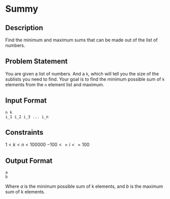 # Summy

## Description

Find the minimum and maximum sums that can be made out of the list of numbers.

## Problem Statement

You are given a list of numbers. And a `k`, which will tell you the size of the sublists you need to find. Your goal is to find the minimum possible sum of `k` elements from the `n` element list and maximum.

## Input Format

```
n k
i_1 i_2 i_3 ... i_n
```

## Constraints

$1 < k < n < 100000$
$-100 <= i <= 100$

## Output Format

```
a
b
```
Where $a$ is the minimum possible sum of k elements, and $b$ is the maximum sum of k elements.
